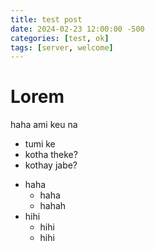 ```yaml
---
title: test post 
date: 2024-02-23 12:00:00 -500
categories: [test, ok]
tags: [server, welcome]
---
```


# Lorem 

haha ami keu na

* tumi ke 
* kotha theke?
* kothay jabe?
  
- haha
  - haha
  - hahah
- hihi
  - hihi
  - hihi
  
